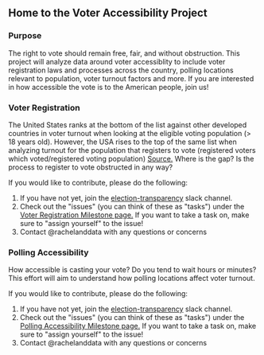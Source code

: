 ## Home to the Voter Accessibility Project

### Purpose
The right to vote should remain free, fair, and without obstruction. This project will analyze data around voter accessiblity to include voter registration laws and processes across the country, polling locations relevant to population, voter turnout factors and more.  If you are interested in how accessible the vote is to the American people, join us!

### Voter Registration

The United States ranks at the bottom of the list against other developed countries in voter turnout when looking at the eligible voting population (> 18 years old).  However, the USA rises to the top of the same list when analyzing turnout for the population that registers to vote (registered voters which voted/registered voting population) [Source.](http://www.pewresearch.org/fact-tank/2016/08/02/u-s-voter-turnout-trails-most-developed-countries/) Where is the gap?  Is the process to register to vote obstructed in any way?    

If you would like to contribute, please do the following:

1. If you have not yet, join the [election-transparency](https://datafordemocracy.slack.com/messages/election-transparency) slack channel.
2. Check out the "issues" (you can think of these as "tasks") under the [Voter Registration Milestone page.](https://github.com/Data4Democracy/election-transparency/milestone/1) If you want to take a task on, make sure to "assign yourself" to the issue!
3. Contact @rachelanddata with any questions or concerns

### Polling Accessibility

How accessible is casting your vote?  Do you tend to wait hours or minutes?  This effort will aim to understand how polling locations affect voter turnout.

If you would like to contribute, please do the following:

1. If you have not yet, join the [election-transparency](https://datafordemocracy.slack.com/messages/election-transparency) slack channel.
2. Check out the "issues" (you can think of these as "tasks") under the [Polling Accessibility Milestone page.]() If you want to take a task on, make sure to "assign yourself" to the issue!
3. Contact @rachelanddata with any questions or concerns
